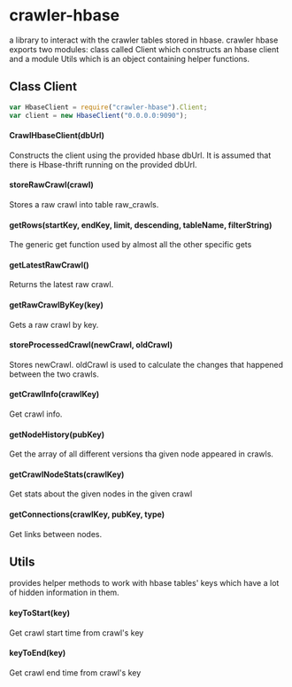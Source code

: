 # crawler-hbase
a library to interact with the crawler tables stored in hbase.
crawler hbase exports two modules: class called Client which constructs an hbase client and a module Utils which is an object containing helper functions.

## Class Client
```javascript
var HbaseClient = require("crawler-hbase").Client;
var client = new HbaseClient("0.0.0.0:9090");
```

#### CrawlHbaseClient(dbUrl)
Constructs the client using the provided hbase dbUrl. It is assumed that there is Hbase-thrift running on the provided dbUrl.


#### storeRawCrawl(crawl)
Stores a raw crawl into table raw_crawls.

#### getRows(startKey, endKey, limit, descending, tableName, filterString)
The generic get function used by almost all the other specific gets

#### getLatestRawCrawl()
Returns the latest raw crawl.

#### getRawCrawlByKey(key)
Gets a raw crawl by key.

#### storeProcessedCrawl(newCrawl, oldCrawl)
Stores newCrawl. oldCrawl is used to calculate the changes that happened between the two crawls.

#### getCrawlInfo(crawlKey)
Get crawl info.

#### getNodeHistory(pubKey)
Get the array of all different versions tha given node appeared in crawls.

#### getCrawlNodeStats(crawlKey)
Get stats about the given nodes in the given crawl

#### getConnections(crawlKey, pubKey, type)
Get links between nodes.


## Utils
provides helper methods to work with hbase tables' keys which have a lot of hidden information in them.

#### keyToStart(key)
Get crawl start time from crawl's key

#### keyToEnd(key)
Get crawl end time from crawl's key